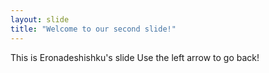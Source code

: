 ```yaml
---
layout: slide
title: "Welcome to our second slide!"
---
```

This is Eronadeshishku's slide
Use the left arrow to go back!
